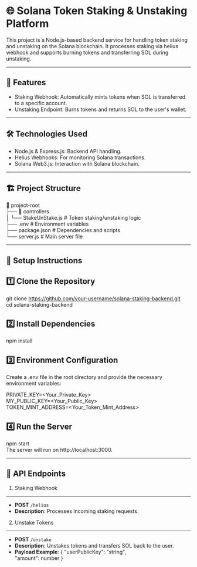 
🌐 Solana Token Staking & Unstaking Platform
============================================

This project is a Node.js-based backend service for handling token staking and unstaking on the Solana blockchain. It processes staking via helius webhook and supports burning tokens and transferring SOL during unstaking. 

--------------------------------------------
🚀 Features
--------------------------------------------
- Staking Webhook: Automatically mints tokens when SOL is transferred to a specific account.
- Unstaking Endpoint: Burns tokens and returns SOL to the user's wallet.

--------------------------------------------
🛠️ Technologies Used
--------------------------------------------
- Node.js & Express.js: Backend API handling.
- Helius Webhooks: For monitoring Solana transactions.
- Solana Web3.js: Interaction with Solana blockchain.

--------------------------------------------
🏗️ Project Structure
--------------------------------------------
📂 project-root  
├── 📂 controllers  
│   └── StakeUnStake.js        # Token staking/unstaking logic  
├── .env                        # Environment variables  
├── package.json                # Dependencies and scripts  
└── server.js                   # Main server file  

--------------------------------------------
📝 Setup Instructions
--------------------------------------------

1️⃣ Clone the Repository
--------------------------------------------
git clone https://github.com/your-username/solana-staking-backend.git  
cd solana-staking-backend  

2️⃣ Install Dependencies
--------------------------------------------
npm install  

3️⃣ Environment Configuration
--------------------------------------------
Create a .env file in the root directory and provide the necessary environment variables:

PRIVATE_KEY=<Your_Private_Key>  
MY_PUBLIC_KEY=<Your_Public_Key>  
TOKEN_MINT_ADDRESS=<Your_Token_Mint_Address>  

4️⃣ Run the Server
--------------------------------------------
npm start  
The server will run on http://localhost:3000.

--------------------------------------------
📄 API Endpoints
--------------------------------------------

1. Staking Webhook
--------------------------------------------
- **POST** `/helius`
- **Description**: Processes incoming staking requests.

2. Unstake Tokens
--------------------------------------------
- **POST** `/unstake`
- **Description**: Unstakes tokens and transfers SOL back to the user.
- **Payload Example**:
  {
    "userPublicKey": "string",  
    "amount": number 
  }

